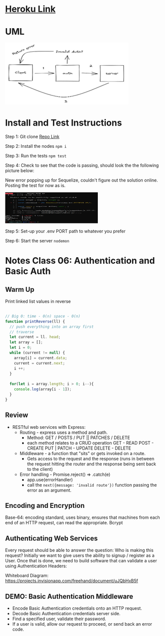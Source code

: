 # [Heroku Link](https://dft-api-server.herokuapp.com)



# UML

<img src="./img/lab-06-uml.jpg" alt="UML Picture" width="400" height="200"/>

# Install and Test Instructions

Step 1: Git clone [Repo Link](https://dftjr-basic-auth.herokuapp.com)

Step 2: Install the nodes <code>npm i</code>

Step 3: Run the tests <code>npm test</code>

Step 4: Check to see that the code is passing, should look the the following picture below:

New error popping up for Sequelize, couldn't figure out the solution online. Posting the test for now as is.

<img src="./img/lab-05-jest.jpg" alt="Test Picture" width="300" height="100"/>

Step 5: Set-up your .env PORT path to whatever you prefer

Step 6: Start the server <code>nodemon</code>


# Notes Class 06: Authentication and Basic Auth

## Warm Up

Print linked list values in reverse

```javascript

// Big 0: time - 0(n) space - 0(n)
function printReverse(ll) {
  // push everything into an array first
  // traverse
  let current = ll. head;
  let array = [];
  let i = 0;
  while (current != null) {
    array[i] = current.data;
    current = current.next;
    i ++;
  }

  for(let i = array.length; i > 0; i--){
    console.log(array[i - 1]);
  }
}

```

## Review

* RESTful web services with Express:
  * Routing - express uses a method and path.
    * Method: GET / POSTS / PUT || PATCHES / DELETE
    * each method relates to a CRUD operation
      GET - READ
      POST - CREATE
      PUT | PATCH - UPDATE
      DELETE - DELETE
  * Middleware - a function that "sits" or gets invoked on a route.
    * Gets access to the request and the response (runs in between the request hitting the router and the response being sent back to the client)
  * Error handling - Promise.reject() => .catch(e)
    * app.use(errorHandler)
    * call the `next({message: 'invalid route'})` function passing the error as an argument.

## Encoding and Encryption

Base-64: encoding standard, uses binary, ensures that machines from each end of an HTTP request, can read the appropriate.
Bcrypt

## Authenticating Web Services

Every request should be able to answer the question:  Who is making this request?  Initially we want to give users the ability to signup / register as a User.  Once that is done, we need to build software that can validate a user using Authentication Headers:

Whiteboard Diagram: https://projects.invisionapp.com/freehand/document/uJQbHxB5f

## DEMO: Basic Authentication Middleware

* Encode Basic Authentication credentials onto an HTTP request.
* Decode Basic Authentication credentials server side.
* Find a specified user, validate their password.
* If a user is valid,  allow our request to proceed, or send back an error code.
